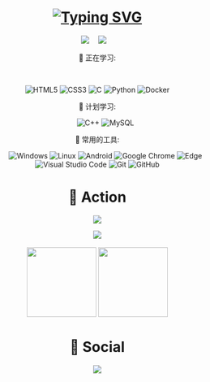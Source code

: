 <!-- 动态打字效果 -->
<h1 align="center">
  <a href="https://shirorikka.frp.cx/">
    <img src="https://readme-typing-svg.demolab.com?font=Fira+Code&pause=1000&color=800080&width=520&lines=%E7%88%86%E8%A3%82%E5%90%A7%2C%E7%8E%B0%E5%AE%9E!%E7%B2%89%E7%A2%8E%E5%90%A7%2C%E7%B2%BE%E7%A5%9E!+Vanishment+This+World!" alt="Typing SVG" />
    </a>
</h1>
<!-- 个人资料徽标 -->
<div align="center">
  <a href="https://shirorikka.frp.cx/"><img src="https://img.shields.io/badge/website-个人博客-blue"></a>&emsp;
  <a href="https://space.bilibili.com/353878334"><img src="https://img.shields.io/badge/bilibili-B%E7%AB%99-ff69b4"></a>&emsp;


💪 正在学习:

&emsp;&emsp;
<!--![C++](https://img.shields.io/badge/-C++-00599C?style=flat-square&logo=c)-->
<!--![Java](https://img.shields.io/badge/-java-yellow?style=flat-square&logo=java)-->
<!--![MySQL](https://img.shields.io/badge/mysql-%2300f.svg?style=flat-square&logo=mysql&logoColor=white)-->
![HTML5](https://img.shields.io/badge/-HTML5-E34F26?style=flat-square&logo=html5&logoColor=white)
![CSS3](https://img.shields.io/badge/-CSS3-1572B6?style=flat-square&logo=css3)
![C](https://img.shields.io/badge/c-%2300599C.svg?style=flat-square&logo=c&logoColor=white)
![Python](https://img.shields.io/badge/-Python-pink?style=flat-square&logo=Python)
![Docker](https://img.shields.io/badge/-Docker-FCC624?style=flat-square&logo=docker)
<!--![JavaScript](https://img.shields.io/badge/-JavaScript-oringe?style=flat-square&logo=javascript)-->
<!--![jQuery](https://img.shields.io/badge/jquery-%230769AD.svg?style=style=flat-square&logo=jquery&logoColor=white)-->
<!--![TypeScript](https://img.shields.io/badge/typescript-%23007ACC.svg?style=flat-square&logo=typescript&logoColor=white)-->
<!--![Vue](https://img.shields.io/badge/-Vue.js-3f745c?style=flat-square&logo=Vue.js)-->
<!--![React](https://img.shields.io/badge/-React-07afd9?style=flat-square&logo=React)-->
<!--![Nodejs](https://img.shields.io/badge/-Nodejs-c0ebd?style=flat-square&logo=Node.js)-->

🧠 计划学习:

&emsp;&emsp;
![C++](https://img.shields.io/badge/-C++-00599C?style=flat-square&logo=c)
![MySQL](https://img.shields.io/badge/mysql-%2300f.svg?style=flat-square&logo=mysql&logoColor=white)
<!--![C](https://img.shields.io/badge/c-%2300599C.svg?style=flat-square&logo=c&logoColor=white)
![Python](https://img.shields.io/badge/-Python-pink?style=flat-square&logo=Python)
![R](https://img.shields.io/badge/r-%23276DC3.svg?style=flat-square&logo=r&logoColor=white)
![Qt](https://img.shields.io/badge/Qt-%23217346.svg?style=style=flat-square&logo=Qt&logoColor=white)
![Docker](https://img.shields.io/badge/-Docker-FCC624?style=flat-square&logo=docker)
![Shell Script](https://img.shields.io/badge/shell_script-%4285F4.svg?style=style=flat-square&logo=gnu-bash&logoColor=white)
![Rust](https://img.shields.io/badge/Rust-2E67D3.svg?style=style=flat-square&logo=rust&logoColor=white)-->

🧰 常用的工具:

&emsp;&emsp;
![Windows](https://img.shields.io/badge/Windows-0078D6?style=flat-square&logo=windows&logoColor=white)
![Linux](https://img.shields.io/badge/Linux-FCC624?style=style=flat-square&logo=linux&logoColor=black)
![Android](https://img.shields.io/badge/Android-3DDC84?style=flat-square&logo=android&logoColor=white)
![Google Chrome](https://img.shields.io/badge/Chrome-4285F4?style=flat-square&logo=GoogleChrome&logoColor=white)
![Edge](https://img.shields.io/badge/Edge-0078D7?style=flat-square&logo=Microsoft-edge&logoColor=white)
![Visual Studio Code](https://img.shields.io/badge/-Visual%20Studio%20Code-007ACC?style=flat-square&logo=Visual%20Studio%20Code&logoColor=fff)
![Git](https://img.shields.io/badge/-Git-FCC624?style=flat-square&logo=git)
![GitHub](https://img.shields.io/badge/-GitHub-pink?style=flat-square&logo=github)


# 🚀 Action

<!-- 连续提交代码天数记录 -->
<p align="center">
  <img align="center" src="https://github-readme-streak-stats.herokuapp.com/?user=shirorikka&theme=dark&hide_border=true" />
</p>

<!-- GitHub奖杯🏆 -->
<div align="center"><img  src="https://github-profile-trophy.vercel.app/?username=shirorikka&theme=gruvbox&row=1&column=7&no-frame=true&no-bg=true" /></div>
<br>

<!-- GitHub数据统计 -->
<div align="center">
  <img height="137px" src="https://github-readme-stats.vercel.app/api?username=shirorikka&hide_title=true&hide_border=true&show_icons=true&line_height=21&text_color=000&icon_color=000&bg_color=0,ea6161,ffc64d,fffc4d,52fa5a&theme=graywhite" />
  <img height="137px" src="https://github-readme-stats.vercel.app/api/top-langs/?username=shirorikka&hide_title=true&hide_border=true&layout=compact&langs_count=6&text_color=000&icon_color=fff&bg_color=0,52fa5a,4dfcff,c64dff&theme=graywhite" />
</div>

<!-- START_SECTION:blog -->

<!-- END_SECTION:blog -->


<!-- wakatime 统计 -->
<div align="center">


<!-- wakatime 统计 -->
<div align="center">
<!--START_SECTION:waka-->

<!--END_SECTION:waka-->
</div>

# 🤝 Social

<!-- BiliBili和CSDN数据 -->
<div align="center">
  <a href="https://space.bilibili.com/353878334"><img src="https://stats.justsong.cn/api/bilibili/?id=353878334"/></a>
</div>
